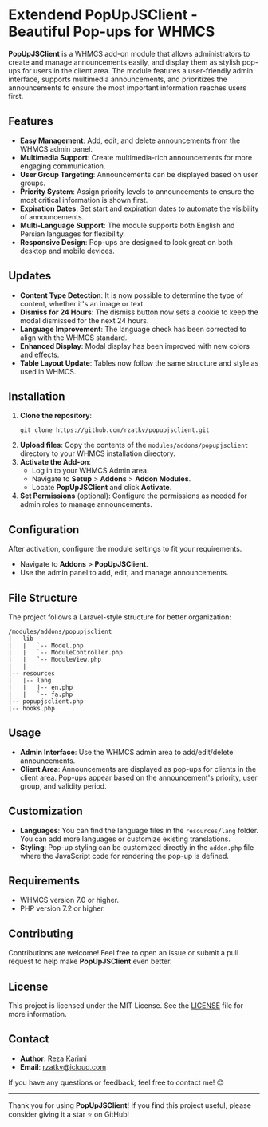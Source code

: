 <h1>Extendend PopUpJSClient - Beautiful Pop-ups for WHMCS</h1>

<p><strong>PopUpJSClient</strong> is a WHMCS add-on module that allows administrators to create and manage announcements easily, and display them as stylish pop-ups for users in the client area. The module features a user-friendly admin interface, supports multimedia announcements, and prioritizes the announcements to ensure the most important information reaches users first.</p>

<h2>Features</h2>
<ul>
  <li><strong>Easy Management</strong>: Add, edit, and delete announcements from the WHMCS admin panel.</li>
  <li><strong>Multimedia Support</strong>: Create multimedia-rich announcements for more engaging communication.</li>
  <li><strong>User Group Targeting</strong>: Announcements can be displayed based on user groups.</li>
  <li><strong>Priority System</strong>: Assign priority levels to announcements to ensure the most critical information is shown first.</li>
  <li><strong>Expiration Dates</strong>: Set start and expiration dates to automate the visibility of announcements.</li>
  <li><strong>Multi-Language Support</strong>: The module supports both English and Persian languages for flexibility.</li>
  <li><strong>Responsive Design</strong>: Pop-ups are designed to look great on both desktop and mobile devices.</li>
</ul>

<h2>Updates</h2>
<ul>
  <li><strong>Content Type Detection</strong>: It is now possible to determine the type of content, whether it's an image or text.</li>
  <li><strong>Dismiss for 24 Hours</strong>: The dismiss button now sets a cookie to keep the modal dismissed for the next 24 hours.</li>
  <li><strong>Language Improvement</strong>: The language check has been corrected to align with the WHMCS standard.</li>
  <li><strong>Enhanced Display</strong>: Modal display has been improved with new colors and effects.</li>
  <li><strong>Table Layout Update</strong>: Tables now follow the same structure and style as used in WHMCS.</li>
</ul>

<h2>Installation</h2>
<ol>
  <li><strong>Clone the repository</strong>:
    <pre><code>git clone https://github.com/rzatkv/popupjsclient.git</code></pre>
  </li>
  <li><strong>Upload files</strong>: Copy the contents of the <code>modules/addons/popupjsclient</code> directory to your WHMCS installation directory.</li>
  <li><strong>Activate the Add-on</strong>:
    <ul>
      <li>Log in to your WHMCS Admin area.</li>
      <li>Navigate to <strong>Setup</strong> &gt; <strong>Addons</strong> &gt; <strong>Addon Modules</strong>.</li>
      <li>Locate <strong>PopUpJSClient</strong> and click <strong>Activate</strong>.</li>
    </ul>
  </li>
  <li><strong>Set Permissions</strong> (optional): Configure the permissions as needed for admin roles to manage announcements.</li>
</ol>

<h2>Configuration</h2>
<p>After activation, configure the module settings to fit your requirements.</p>
<ul>
  <li>Navigate to <strong>Addons</strong> &gt; <strong>PopUpJSClient</strong>.</li>
  <li>Use the admin panel to add, edit, and manage announcements.</li>
</ul>

<h2>File Structure</h2>
<p>The project follows a Laravel-style structure for better organization:</p>
<pre><code>/modules/addons/popupjsclient
|-- lib
|   |   `-- Model.php
|   |   `-- ModuleController.php
|   |   `-- ModuleView.php
|   |
|-- resources
|   |-- lang
|   |   |-- en.php
|   |   `-- fa.php
|-- popupjsclient.php
|-- hooks.php
</code></pre>

<h2>Usage</h2>
<ul>
  <li><strong>Admin Interface</strong>: Use the WHMCS admin area to add/edit/delete announcements.</li>
  <li><strong>Client Area</strong>: Announcements are displayed as pop-ups for clients in the client area. Pop-ups appear based on the announcement's priority, user group, and validity period.</li>
</ul>

<h2>Customization</h2>
<ul>
  <li><strong>Languages</strong>: You can find the language files in the <code>resources/lang</code> folder. You can add more languages or customize existing translations.</li>
  <li><strong>Styling</strong>: Pop-up styling can be customized directly in the <code>addon.php</code> file where the JavaScript code for rendering the pop-up is defined.</li>
</ul>

<h2>Requirements</h2>
<ul>
  <li>WHMCS version 7.0 or higher.</li>
  <li>PHP version 7.2 or higher.</li>
</ul>

<h2>Contributing</h2>
<p>Contributions are welcome! Feel free to open an issue or submit a pull request to help make <strong>PopUpJSClient</strong> even better.</p>

<h2>License</h2>
<p>This project is licensed under the MIT License. See the <a href="LICENSE">LICENSE</a> file for more information.</p>

<h2>Contact</h2>
<ul>
  <li><strong>Author</strong>: Reza Karimi</li>
  <li><strong>Email</strong>: <a href="mailto:rzatkv@icloud.com">rzatkv@icloud.com</a></li>
</ul>
<p>If you have any questions or feedback, feel free to contact me! 😊</p>

<hr>
<p>Thank you for using <strong>PopUpJSClient</strong>! If you find this project useful, please consider giving it a star ⭐ on GitHub!</p>
